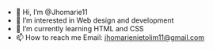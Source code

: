 - 👋 Hi, I’m @Jhomarie11
- 👀 I’m interested in Web design and development
- 🌱 I’m currently learning HTML and CSS
- 📫 How to reach me Email: jhomarienietolim11@gmail.com

<!---
Jhomarie11/Jhomarie11 is a ✨ special ✨ repository because its `README.md` (this file) appears on your GitHub profile.
You can click the Preview link to take a look at your changes.
--->
